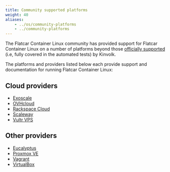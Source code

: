 ```yaml
---
title: Community supported platforms
weight: 40
aliases:
    - ../os/community-platforms
    - ../community-platforms
---
```


The Flatcar Container Linux community has provided support for Flatcar Container Linux on a number of platforms beyond those [officially supported][official-support] (i.e, fully covered in the automated tests) by Kinvolk.



The platforms and providers listed below each provide support and documentation for running Flatcar Container Linux:

## Cloud providers

* [Exoscale][exoscale]
* [OVHcloud][ovhcloud]
* [Rackspace Cloud][rackspace]
* [Scaleway][scaleway]
* [Vultr VPS][vultr]

## Other providers

* [Eucalyptus][eucalyptus]
* [Proxmox VE][proxmoxve]
* [Vagrant][vagrant]
* [VirtualBox][virtualbox]

[exoscale]: exoscale
[rackspace]: rackspace
[vultr]: vultr
[eucalyptus]: eucalyptus
[scaleway]: scaleway
[vagrant]: ../vms/vagrant
[virtualbox]: ../vms/virtualbox
[official-support]: ../../
[ovhcloud]: ovhcloud
[proxmoxve]: proxmoxve
